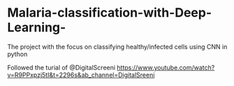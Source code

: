 # Malaria-classification-with-Deep-Learning-
The project with the focus on classifying healthy/infected cells using CNN in python 

Followed the turial of @DigitalScreeni
https://www.youtube.com/watch?v=R9PPxpzj5tI&t=2296s&ab_channel=DigitalSreeni

